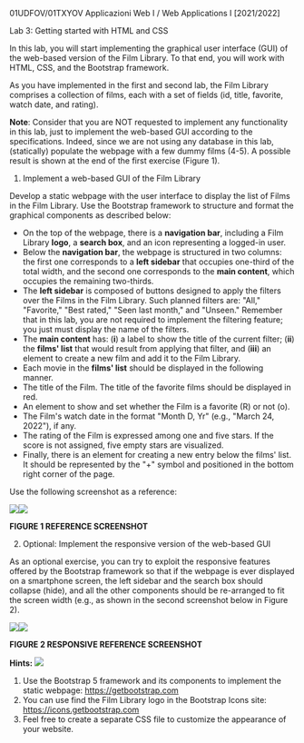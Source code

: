 01UDFOV/01TXYOV Applicazioni Web I / Web Applications I [2021/2022] 

Lab 3: Getting started with HTML and CSS 

In this lab, you will start implementing the graphical user interface (GUI) of the web-based version of the Film Library. To that end, you will work with HTML, CSS, and the Bootstrap framework. 

As you have implemented in the first and second lab, the Film Library comprises a collection of films, each with a set of fields (id, title, favorite, watch date, and rating). 

**Note**: Consider that you are NOT requested to implement any functionality in this lab, just to implement the web-based GUI according to the specifications. Indeed, since we are not using any database in this lab, (statically) populate the webpage with a few dummy films (4-5). A possible result is shown at the end of the first exercise (Figure 1). 

1. Implement a web-based GUI of the Film Library 

Develop a static webpage with the user interface to display the list of Films in the Film Library. Use the Bootstrap framework to structure and format the graphical components as described below: 

- On the top of the webpage, there is a **navigation bar**, including a Film Library **logo**, a **search box**, and an icon representing a logged-in user. 
- Below the **navigation bar**, the webpage is structured in two columns: the first one corresponds to a **left sidebar** that occupies one-third of the total width, and the second one corresponds to the **main content**, which occupies the remaining two-thirds. 
- The **left sidebar** is composed of buttons designed to apply the filters over the Films in the Film Library. Such planned filters are: "All," "Favorite," "Best rated," "Seen last month," and "Unseen." Remember that in this lab, you are not required to implement the filtering feature; you just must display the name of the filters.  
- The **main content** has: (**i**) a label to show the title of the current filter; (**ii**) the **films' list** that would result from applying that filter, and (**iii**) an element to create a new film and add it to the Film Library. 
- Each movie in the **films' list** should be displayed in the following manner. 
- The title of the Film. The title of the favorite films should be displayed in red. 
- An element to show and set whether the Film is a favorite (R) or not (o). 
- The Film's watch date in the format "Month D, Yr" (e.g., "March 24, 2022"), if any. 
- The rating of the Film is expressed among one and five stars. If the score is not assigned, five empty stars are visualized. 
- Finally, there is an element for creating a new entry below the films' list. It should be represented by the "+" symbol and positioned in the bottom right corner of the page. 

Use the following screenshot as a reference: 

![](Aspose.Words.7e949535-e6df-4c74-aa48-a44847a5ac8c.001.jpeg)![](Aspose.Words.7e949535-e6df-4c74-aa48-a44847a5ac8c.001.jpeg)

**FIGURE 1 REFERENCE SCREENSHOT**

2. Optional: Implement the responsive version of the web-based GUI 

As an optional exercise, you can try to exploit the responsive features offered by the Bootstrap framework so that if the webpage is ever displayed on a smartphone screen, the left sidebar and the search box should collapse (hide), and all the other components should be re-arranged to fit the screen width (e.g., as shown in the second screenshot below in Figure 2).  

![](Aspose.Words.7e949535-e6df-4c74-aa48-a44847a5ac8c.002.png)![](Aspose.Words.7e949535-e6df-4c74-aa48-a44847a5ac8c.002.png)

**FIGURE 2 RESPONSIVE REFERENCE SCREENSHOT**

**Hints: ![](Aspose.Words.7e949535-e6df-4c74-aa48-a44847a5ac8c.003.png)**

1. Use the Bootstrap 5 framework and its components to implement the static webpage: [https://getbootstrap.com ](https://getbootstrap.com/)
1. You can use find the Film Library logo in the Bootstrap Icons site: [https://icons.getbootstrap.com ](https://icons.getbootstrap.com/)
1. Feel free to create a separate CSS file to customize the appearance of your website. 
